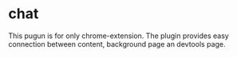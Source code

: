 # chat
This pugun is for only chrome-extension. The plugin provides easy connection between content, background page an devtools page.
